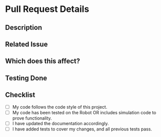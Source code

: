 # Pull Request Details
<!--- The title of the PR should summarize the change implemented. -->

## Description
<!--- Provide a general summary of your changes in the title above -->
<!--- Why is this change required? What problem does it solve? -->

## Related Issue
<!--- Refer to any related issues here -->
<!--- If this PR fully addresses an issue, please say "Fixes #1234", -->
<!--- as this will allow Github to automatically close the related Issue -->

## Which does this affect?
<!--- Include areas/subsystems that are affected and some details on what -->
<!--- areas these changes affect. -->

## Testing Done
<!--- Please describe in detail how you tested your changes. -->
<!--- Include details of your testing environment, and the tests you -->
<!--- ran to see how your change affects other areas of the code, -->
<!--- etc. Then, include justifications for how your tests -->
<!--- demonstrate those affects. -->

## Checklist

<!--- Go over all the following points, and put an `x` in all the
<!--- boxes that apply. Note that some of these may not be valid -->
<!--- for all PRs. -->

- [ ] My code follows the code style of this project.
- [ ] My code has been tested on the Robot OR includes simulation code to prove functionality.
- [ ] I have updated the documentation accordingly.
- [ ] I have added tests to cover my changes, and all previous tests pass.
